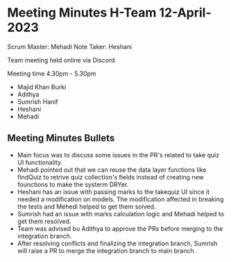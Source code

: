 # Meeting Minutes H-Team 12-April-2023

Scrum Master: Mehadi
Note Taker: Heshani

Team meeting held online via Discord.

Meeting time 4.30pm - 5.30pm

- Majid Khan Burki
- Adithya
- Sumrish Hanif
- Heshani
- Mehadi

## Meeting Minutes Bullets

- Main focus was to discuss some issues in the PR's related to take quiz UI functionality.
- Mehadi pointed out that we can reuse the data layer functions like findQuiz to retrive quiz collection's fields instead of creating new founctions to make the systerm DRYer. 
- Heshani has an issue with passing marks to the takequiz UI since it needed a modification on models. The modification affected in breaking the tests and Mehedi helped to get them solved. 
- Sumrish had an issue with marks calculation logic and Mehadi helped to get them resolved. 
- Team was advised bu Adithya to approve the PRs before merging to the integration branch.
- After resolving conflicts and finalizing the integration branch, Sumrish will raise a PR to merge the integration branch to main branch. 
